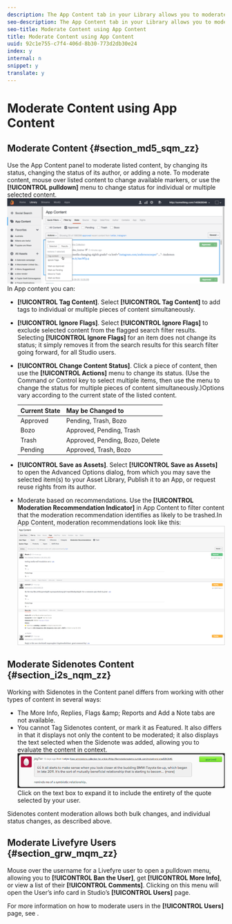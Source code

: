 ```yaml
---
description: The App Content tab in your Library allows you to moderate content published across your Apps.
seo-description: The App Content tab in your Library allows you to moderate content published across your Apps.
seo-title: Moderate Content using App Content
title: Moderate Content using App Content
uuid: 92c1e755-c7f4-406d-8b30-773d2db30e24
index: y
internal: n
snippet: y
translate: y
---
```


# Moderate Content using App Content


## Moderate Content {#section_md5_sqm_zz}

Use the App Content panel to moderate listed content, by changing its status, changing the status of its author, or adding a note. To moderate content, mouse over listed content to change available markers, or use the **[!UICONTROL  pulldown]** menu to change status for individual or multiple selected content.
![](assets/PublishedActionsMenu-1024x402.png) In App content you can:

* **[!UICONTROL  Tag Content]**. Select **[!UICONTROL  Tag Content]** to add tags to individual or multiple pieces of content simultaneously.
* **[!UICONTROL  Ignore Flags]**. Select **[!UICONTROL  Ignore Flags]** to exclude selected content from the flagged search filter results. Selecting **[!UICONTROL  Ignore Flags]** for an item does not change its status; it simply removes it from the search results for this search filter going forward, for all Studio users.
* **[!UICONTROL  Change Content Status]**. Click a piece of content, then use the **[!UICONTROL  Actions]** menu to change its status. (Use the Command or Control key to select multiple items, then use the menu to change the status for multiple pieces of content simultaneously.)Options vary according to the current state of the listed content.

  |  Current State  | May be Changed to  |
  |---|---|
  |  Approved  | Pending, Trash, Bozo  |
  |  Bozo  | Approved, Pending, Trash  |
  |  Trash  | Approved, Pending, Bozo, Delete  |
  |  Pending  | Approved, Trash, Bozo  |


* **[!UICONTROL  Save as Assets]**. Select **[!UICONTROL  Save as Assets]** to open the Advanced Options dialog, from which you may save the selected item(s) to your Asset Library, Publish it to an App, or request reuse rights from its author.
* Moderate based on recommendations. Use the **[!UICONTROL  Moderation Recommendation Indicator]** in App Content to filter content that the moderation recommendation identifies as likely to be trashed.In App Content, moderation recommendations look like this:  ![](assets/modreco3.png)


## Moderate Sidenotes Content {#section_i2s_nqm_zz}

Working with Sidenotes in the Content panel differs from working with other types of content in several ways:

* The More Info, Replies, Flags &amp;amp; Reports and Add a Note tabs are not available.
* You cannot Tag Sidenotes content, or mark it as Featured.
It also differs in that it displays not only the content to be moderated; it also displays the text selected when the Sidenote was added, allowing you to evaluate the content in context.
![](assets/SidenotesContent.png) Click on the text box to expand it to include the entirety of the quote selected by your user.

Sidenotes content moderation allows both bulk changes, and individual status changes, as described above.

## Moderate Livefyre Users {#section_grw_mqm_zz}

Mouse over the username for a Livefyre user to open a pulldown menu, allowing you to **[!UICONTROL  Ban the User]**, get **[!UICONTROL  More Info]**, or view a list of their **[!UICONTROL  Comments]**. Clicking on this menu will open the User’s info card in Studio’s **[!UICONTROL  Users]** page.

For more information on how to moderate users in the **[!UICONTROL  Users]** page, see [](../c_about_moderation/t_moderate_users_modq.md#t_moderate_users_modq).
